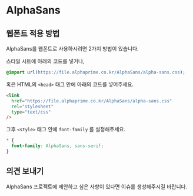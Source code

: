 # AlphaSans

## 웹폰트 적용 방법

AlphaSans를 웹폰트로 사용하시려면 2가지 방법이 있습니다.

스타일 시트에 아래의 코드를 넣거나,

```css
@import url(https://file.alphaprime.co.kr/AlphaSans/alpha-sans.css);
```

혹은 HTML의 `<head>` 태그 안에 아래의 코드를 넣어주세요.

```html
<link
  href="https://file.alphaprime.co.kr/AlphaSans/alpha-sans.css"
  rel="stylesheet"
  type="text/css"
/>
```

그후 `<style>` 태그 안에 `font-family` 를 설정해주세요.

```css
* {
  font-family: AlphaSans, sans-serif;
}
```

## 의견 보내기

AlphaSans 프로젝트에 제안하고 싶은 사항이 있다면 이슈를 생성해주시길 바랍니다.
